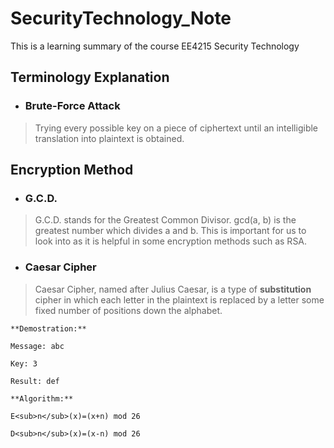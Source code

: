 # SecurityTechnology_Note
This is a learning summary of the course EE4215 Security Technology
## Terminology Explanation
* ### Brute-Force Attack
>   Trying every possible key on a piece of ciphertext until an intelligible translation into plaintext is obtained.
## Encryption Method

* ### G.C.D.
>   G.C.D. stands for the Greatest Common Divisor. gcd(a, b) is the greatest number which divides a and b. This is important for us to look into as it is helpful in some encryption methods such as RSA.

* ### Caesar Cipher
>   Caesar Cipher, named after Julius Caesar, is a type of **substitution** cipher in which each letter in the plaintext is replaced by a letter some fixed number of positions down the alphabet.

    **Demostration:**

    Message: abc

    Key: 3

    Result: def

    **Algorithm:**

    E<sub>n</sub>(x)=(x+n) mod 26

    D<sub>n</sub>(x)=(x-n) mod 26
